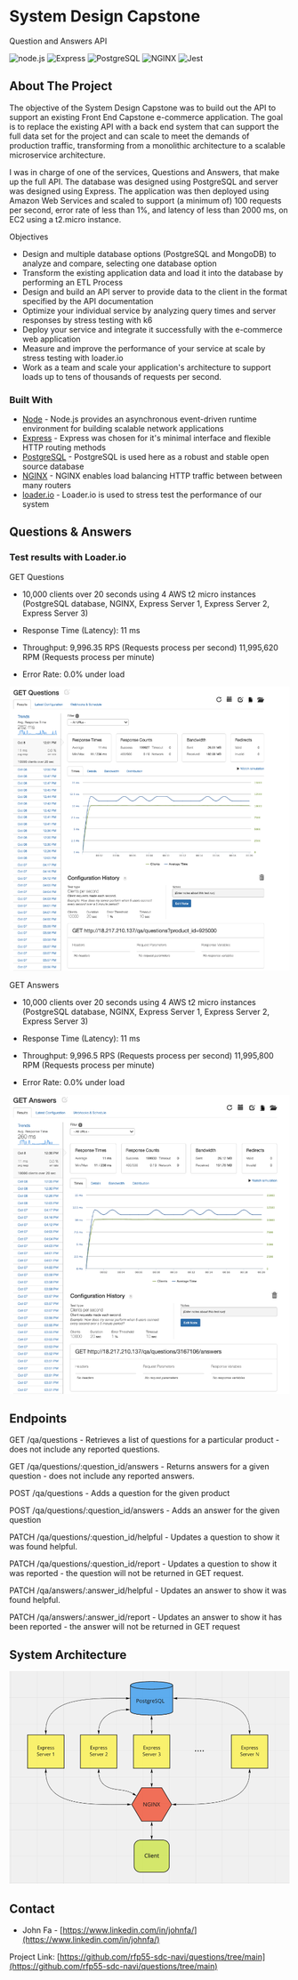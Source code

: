 # System Design Capstone
Question and Answers API

<!-- ![node.js](https://img.shields.io/badge/Node.js-20232A?style=for-the-badge&logo=nodedotjs&logoColor=green)
![Express](https://img.shields.io/badge/-Express-20232A?style=for-the-badge&logo=express&logoColor=yellow)
![PostgreSQL](https://img.shields.io/badge/PostgreSQL-20232A?style=for-the-badge&logo=postgresql&logoColor=blue)
![NGINX](https://img.shields.io/badge/Nginx-20232A?style=for-the-badge&logo=nginx&logoColor=green)
![Jest](https://img.shields.io/badge/-Jest-20232A?style=for-the-badge&logo=jest&logoColor=red) -->

![node.js](https://img.shields.io/badge/Node.js-339933?style=for-the-badge&logo=nodedotjs&logoColor=white)
![Express](https://img.shields.io/badge/Express.js-000000?style=for-the-badge&logo=express&logoColor=white)
![PostgreSQL](https://img.shields.io/badge/PostgreSQL-316192?style=for-the-badge&logo=postgresql&logoColor=white)
![NGINX](https://img.shields.io/badge/Nginx-0095D5?style=for-the-badge&logo=nginx&logoColor=white)
![Jest](https://img.shields.io/badge/Jest-C21325?style=for-the-badge&logo=jest&logoColor=white)


<!-- ABOUT THE PROJECT -->
## About The Project

The objective of the System Design Capstone was to build out the API to support an existing Front End Capstone e-commerce application. The goal is to replace the existing API with a back end system that can support the full data set for the project and can scale to meet the demands of production traffic, transforming from a monolithic architecture to a scalable microservice architecture.

I was in charge of one of the services, Questions and Answers, that make up the full API. The database was designed using PostgreSQL and server was designed using Express. The application was then deployed using Amazon Web Services and scaled to support (a minimum of) 100 requests per second, error rate of less than 1%, and latency of less than 2000 ms, on EC2 using a t2.micro instance.

Objectives
* Design and multiple database options (PostgreSQL and MongoDB) to analyze and compare, selecting one database option
* Transform the existing application data and load it into the database by performing an ETL Process
* Design and build an API server to provide data to the client in the format specified by the API documentation
* Optimize your individual service by analyzing query times and server responses by stress testing with k6
* Deploy your service and integrate it successfully with the e-commerce web application
* Measure and improve the performance of your service at scale by stress testing with loader.io
* Work as a team and scale your application's architecture to support loads up to tens of thousands of requests per second.
### Built With
* [Node](https://nodejs.org/en/) - Node.js provides an asynchronous event-driven runtime environment for building scalable network applications
* [Express](https://expressjs.com/) - Express was chosen for it's minimal interface and flexible HTTP routing methods
* [PostgreSQL](https://www.postgresql.org/) - PostgreSQL is used here as a robust and stable open source database
* [NGINX](https://www.nginx.com/) - NGINX enables load balancing HTTP traffic between between many routers
* [loader.io](https://loader.io/) - Loader.io is used to stress test the performance of our system

## Questions & Answers
### Test results with Loader.io
GET Questions
* 10,000 clients over 20 seconds using 4 AWS t2 micro instances (PostgreSQL database, NGINX, Express Server 1, Express Server 2, Express Server 3)

* Response Time (Latency): 11 ms

* Throughput: 9,996.35 RPS (Requests process per second)
11,995,620 RPM (Requests process per minute)

* Error Rate: 0.0% under load

![GQ][GQ]

GET Answers
* 10,000 clients over 20 seconds using 4 AWS t2 micro instances (PostgreSQL database, NGINX, Express Server 1, Express Server 2, Express Server 3)

* Response Time (Latency): 11 ms

* Throughput: 9,996.5 RPS (Requests process per second)
11,995,800 RPM (Requests process per minute)

* Error Rate: 0.0% under load

![GA][GA]

## Endpoints
GET /qa/questions - Retrieves a list of questions for a particular product - does not include any reported questions.

GET /qa/questions/:question_id/answers - Returns answers for a given question - does not include any reported answers.

POST /qa/questions - Adds a question for the given product

POST /qa/questions/:question_id/answers - Adds an answer for the given question

PATCH /qa/questions/:question_id/helpful - Updates a question to show it was found helpful.

PATCH /qa/questions/:question_id/report - Updates a question to show it was reported - the question will not be returned in GET request.

PATCH /qa/answers/:answer_id/helpful - Updates an answer to show it was found helpful.

PATCH /qa/answers/:answer_id/report - Updates an answer to show it has been reported - the answer will not be returned in GET request
## System Architecture
![System Architecture][system_arch]
## Contact
* John Fa - [https://www.linkedin.com/in/johnfa/](https://www.linkedin.com/in/johnfa/)

Project Link: [https://github.com/rfp55-sdc-navi/questions/tree/main](https://github.com/rfp55-sdc-navi/questions/tree/main)

<!-- MARKDOWN LINKS & IMAGES -->
<!-- https://www.markdownguide.org/basic-syntax/#reference-style-links -->
[contributors-shield]: https://img.shields.io/github/contributors/othneildrew/Best-README-Template.svg?style=for-the-badge
[contributors-url]: https://github.com/othneildrew/Best-README-Template/graphs/contributors
[forks-shield]: https://img.shields.io/github/forks/othneildrew/Best-README-Template.svg?style=for-the-badge
[forks-url]: https://github.com/othneildrew/Best-README-Template/network/members
[stars-shield]: https://img.shields.io/github/stars/othneildrew/Best-README-Template.svg?style=for-the-badge
[stars-url]: https://github.com/othneildrew/Best-README-Template/stargazers
[issues-shield]: https://img.shields.io/github/issues/othneildrew/Best-README-Template.svg?style=for-the-badge
[issues-url]: https://github.com/othneildrew/Best-README-Template/issues
[license-shield]: https://img.shields.io/github/license/othneildrew/Best-README-Template.svg?style=for-the-badge
[license-url]: https://github.com/othneildrew/Best-README-Template/blob/master/LICENSE.txt
[linkedin-shield]: https://img.shields.io/badge/-LinkedIn-black.svg?style=for-the-badge&logo=linkedin&colorB=555
[linkedin-url]: https://linkedin.com/in/othneildrew
[system_arch]: images/system_arch2.png
[GA]: images/GA.png
[GQ]: images/GQ.png